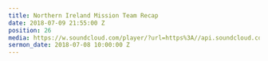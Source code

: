 ```yaml
---
title: Northern Ireland Mission Team Recap
date: 2018-07-09 21:55:00 Z
position: 26
media: https://w.soundcloud.com/player/?url=https%3A//api.soundcloud.com/tracks/469507056&color=%23ff0056&auto_play=false&hide_related=false&show_comments=true&show_user=true&show_reposts=false&show_teaser=true&visual=true
sermon_date: 2018-07-08 10:00:00 Z
---
```


